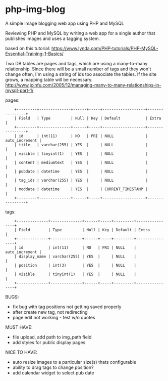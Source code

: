 # php-img-blog
A simple image blogging web app using PHP and MySQL

Reviewing PHP and MySQL by writing a web app for a single author that publishes images and uses a tagging system. 

based on this tutorial:
https://www.lynda.com/PHP-tutorials/PHP-MySQL-Essential-Training-1-Basics/

Two DB tables are pages and tags, which are using a many-to-many relationship.
Since there will be a small number of tags and they won't change often, I'm using a string of ids too associate the tables. 
If the site grows, a mapping table will be necessary.
http://www.joinfu.com/2005/12/managing-many-to-many-relationships-in-mysql-part-1/

pages:

        +---------+--------------+------+-----+-------------------+----------------+
        | Field   | Type         | Null | Key | Default           | Extra          |
        +---------+--------------+------+-----+-------------------+----------------+
        | id      | int(11)      | NO   | PRI | NULL              | auto_increment |
        | title   | varchar(255) | YES  |     | NULL              |                |
        | visible | tinyint(1)   | YES  |     | NULL              |                |
        | content | mediumtext   | YES  |     | NULL              |                |
        | pubdate | datetime     | YES  |     | NULL              |                |
        | tag_ids | varchar(255) | YES  |     | NULL              |                |
        | moddate | datetime     | YES  |     | CURRENT_TIMESTAMP |                |
        +---------+--------------+------+-----+-------------------+----------------+

tags:

        +--------------+--------------+------+-----+---------+----------------+
        | Field        | Type         | Null | Key | Default | Extra          |
        +--------------+--------------+------+-----+---------+----------------+
        | id           | int(11)      | NO   | PRI | NULL    | auto_increment |
        | display_name | varchar(255) | YES  |     | NULL    |                |
        | position     | int(3)       | YES  |     | NULL    |                |
        | visible      | tinyint(1)   | YES  |     | NULL    |                |
        +--------------+--------------+------+-----+---------+----------------+

BUGS:
 - fix bug with tag positions not getting saved properly
 - after create new tag, not redirecting
 - page edit not working - test w/o quotes
 
 MUST HAVE:
 - file upload, add path to img_path field
 - add styles for public display pages
 
 NICE TO HAVE:
 - auto resize images to a particular size(s) thats configurable
 - ability to drag tags to change position?
 - add calendar widget to select pub date 
